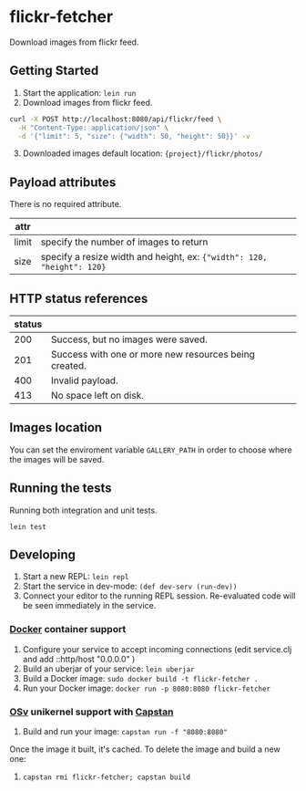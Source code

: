 # flickr-fetcher

Download images from flickr feed.

## Getting Started

1. Start the application: `lein run`
2. Download images from flickr feed.

```bash
curl -X POST http://localhost:8080/api/flickr/feed \
  -H "Content-Type: application/json" \
  -d '{"limit": 5, "size": {"width": 50, "height": 50}}' -v
```

3. Downloaded images default location: `{project}/flickr/photos/`

## Payload attributes

There is no required attribute.

| attr        |                                                                        |
|-------------|------------------------------------------------------------------------|
| limit       | specify the number of images to return                                 |
| size        | specify a resize width and height, ex: `{"width": 120, "height": 120}` |

## HTTP status references

| status |                                                         |
|--------|---------------------------------------------------------|
| 200    | Success, but no images were saved.                      |
| 201    | Success with one or more new resources being created.   |
| 400    | Invalid payload.                                        |
| 413    | No space left on disk.                                  |

## Images location

You can set the enviroment variable `GALLERY_PATH` in order to choose where the
images will be saved.

## Running the tests

Running both integration and unit tests.

```
lein test
```

## Developing

1. Start a new REPL: `lein repl`
2. Start the service in dev-mode: `(def dev-serv (run-dev))`
3. Connect your editor to the running REPL session.
   Re-evaluated code will be seen immediately in the service.

### [Docker](https://www.docker.com/) container support

1. Configure your service to accept incoming connections (edit service.clj and add  ::http/host "0.0.0.0" )
2. Build an uberjar of your service: `lein uberjar`
3. Build a Docker image: `sudo docker build -t flickr-fetcher .`
4. Run your Docker image: `docker run -p 8080:8080 flickr-fetcher`

### [OSv](http://osv.io/) unikernel support with [Capstan](http://osv.io/capstan/)

1. Build and run your image: `capstan run -f "8080:8080"`

Once the image it built, it's cached.  To delete the image and build a new one:

1. `capstan rmi flickr-fetcher; capstan build`
